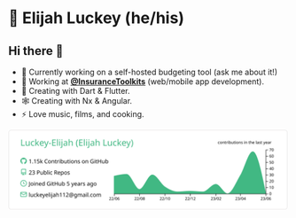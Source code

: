 # 🧭 Elijah Luckey (he/his)

## Hi there 👋

- 💸 Currently working on a self-hosted budgeting tool (ask me about it!)
- 🔭 Working at **[@InsuranceToolkits][itk]** (web/mobile app development).
- 🌱 Creating with Dart & Flutter.
- 🕸️ Creating with Nx & Angular.
- ⚡ Love music, films, and cooking.

![Luckey-Elijah's Detail card][details]

[itk]: https://github.com/InsuranceToolkits
[details]: https://raw.githubusercontent.com/Luckey-Elijah/Luckey-Elijah/master/profile-summary-card-output/vue/0-profile-details.svg
